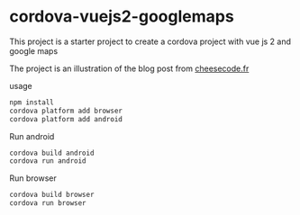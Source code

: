 # cordova-vuejs2-googlemaps
This project is a starter project to create a cordova project with vue js 2 and google maps

The project is an illustration of the blog post from [cheesecode.fr](http://cheesecode.fr/creer-une-application-mobile-avec-vue-js-2-et-cordova/)

usage 
```bash
npm install
cordova platform add browser
cordova platform add android
```

Run android
```bash
cordova build android
cordova run android
```

Run browser
```bash
cordova build browser
cordova run browser
```

